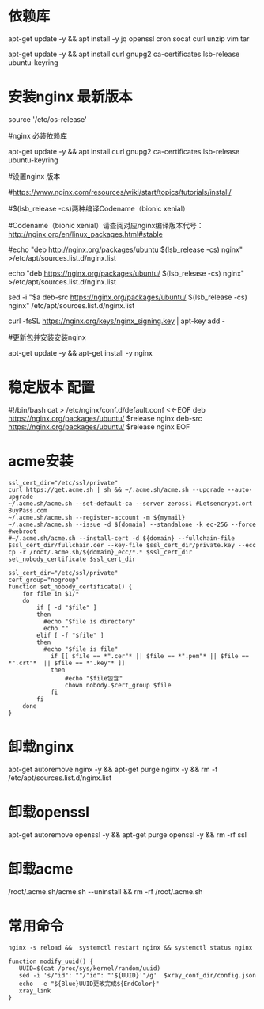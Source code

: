# 依赖库

apt-get update -y && apt install -y jq openssl cron socat curl unzip vim tar

apt-get update -y && apt install curl gnupg2 ca-certificates lsb-release ubuntu-keyring

# 安装nginx 最新版本

source '/etc/os-release'

#nginx 必装依赖库

apt-get update -y && apt install curl gnupg2 ca-certificates lsb-release ubuntu-keyring

#设置nginx 版本

#https://www.nginx.com/resources/wiki/start/topics/tutorials/install/

#$(lsb_release -cs)两种编译Codename（bionic xenial） 

#Codename（bionic xenial）请查阅对应nginx编译版本代号：http://nginx.org/en/linux_packages.html#stable

#echo "deb http://nginx.org/packages/ubuntu $(lsb_release -cs) nginx" >/etc/apt/sources.list.d/nginx.list

echo "deb https://nginx.org/packages/ubuntu/ $(lsb_release -cs) nginx" >/etc/apt/sources.list.d/nginx.list

sed -i "\$a deb-src https://nginx.org/packages/ubuntu/ $(lsb_release -cs) nginx" /etc/apt/sources.list.d/nginx.list

curl -fsSL https://nginx.org/keys/nginx_signing.key | apt-key add -

#更新包并安装安装nginx

apt-get update -y && apt-get install -y nginx


# 稳定版本 配置
#!/bin/bash
cat > /etc/nginx/conf.d/default.conf <<-EOF
deb https://nginx.org/packages/ubuntu/ $release nginx
deb-src https://nginx.org/packages/ubuntu/ $release nginx
EOF

# acme安装
```
ssl_cert_dir="/etc/ssl/private"
curl https://get.acme.sh | sh && ~/.acme.sh/acme.sh --upgrade --auto-upgrade
~/.acme.sh/acme.sh --set-default-ca --server zerossl #Letsencrypt.ort BuyPass.com
~/.acme.sh/acme.sh --register-account -m ${mymail}
~/.acme.sh/acme.sh --issue -d ${domain} --standalone -k ec-256 --force #webroot
#~/.acme.sh/acme.sh --install-cert -d ${domain} --fullchain-file $ssl_cert_dir/fullchain.cer --key-file $ssl_cert_dir/private.key --ecc
cp -r /root/.acme.sh/${domain}_ecc/*.* $ssl_cert_dir
set_nobody_certificate $ssl_cert_dir

ssl_cert_dir="/etc/ssl/private" 
cert_group="nogroup"
function set_nobody_certificate() {
	for file in $1/*
	do
		if [ -d "$file" ]
		then 
		  #echo "$file is directory"
		  echo ""
		elif [ -f "$file" ]
		then
		  #echo "$file is file"
			if [[ $file == *".cer"* || $file == *".pem"* || $file == *".crt"*  || $file == *".key"* ]]
			then
			    #echo "$file包含"
			    chown nobody.$cert_group $file
			fi
		fi
	done
}

```

# 卸载nginx
apt-get autoremove nginx -y && apt-get purge nginx -y  && rm -f /etc/apt/sources.list.d/nginx.list 

# 卸载openssl
apt-get autoremove  openssl -y && apt-get purge openssl -y && rm -rf ssl

# 卸载acme
 /root/.acme.sh/acme.sh --uninstall &&  rm -rf /root/.acme.sh
 
 # 常用命令
 ```
 nginx -s reload &&  systemctl restart nginx && systemctl status nginx
 ```
 ```
 function modify_uuid() {
	UUID=$(cat /proc/sys/kernel/random/uuid)
	sed -i 's/"id": ""/"id": "'${UUID}'"/g'  $xray_conf_dir/config.json
	echo  -e "${Blue}UUID更改完成${EndColor}"
	xray_link
}
```
